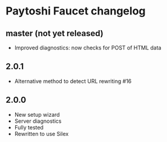 # Paytoshi Faucet changelog

## master (not yet released)
* Improved diagnostics: now checks for POST of HTML data

## 2.0.1
* Alternative method to detect URL rewriting #16

## 2.0.0
* New setup wizard
* Server diagnostics
* Fully tested
* Rewritten to use Silex
